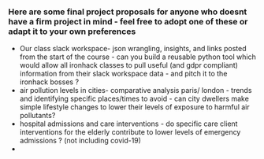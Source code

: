 ### Here are some final project proposals for anyone who doesnt have a firm project in mind - feel free to adopt one of these or adapt it to your own preferences 

+ Our class slack workspace- json wrangling, insights, and links posted from the start of the course - can you build a reusable python tool which would allow all ironhack classes to pull useful (and gdpr compliant) information from their slack workspace data - and pitch it to the ironhack bosses ? 
+ air pollution levels in cities- comparative analysis paris/ london  - trends and identifying specific places/times to avoid - can city dwellers make simple lifestyle changes to lower their levels of exposure to harmful air pollutants?
+ hospital admissions and care interventions - do specific care client interventions for the elderly contribute to lower levels of emergency admissions ? (not including covid-19) 
+ 
